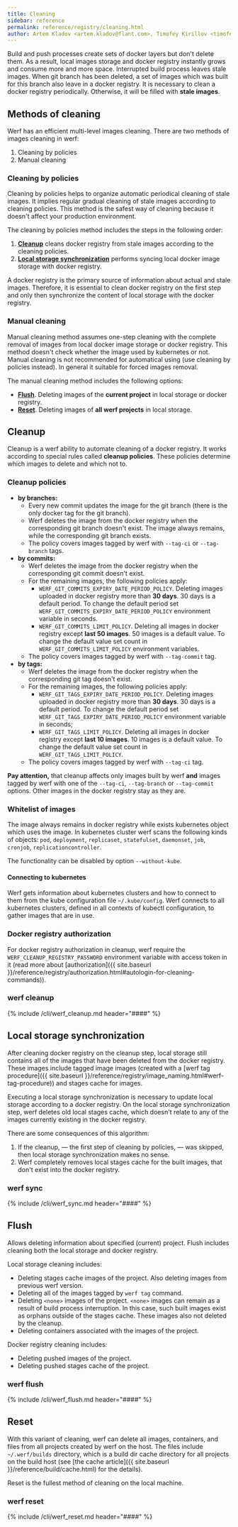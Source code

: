 ```yaml
---
title: Cleaning
sidebar: reference
permalink: reference/registry/cleaning.html
author: Artem Kladov <artem.kladov@flant.com>, Timofey Kirillov <timofey.kirillov@flant.com>
---
```


Build and push processes create sets of docker layers but don't delete them. As a result, local images storage and docker registry instantly grows and consume more and more space. Interrupted build process leaves stale images. When git branch has been deleted, a set of images which was built for this branch also leave in a docker registry. It is necessary to clean a docker registry periodically. Otherwise, it will be filled with **stale images**.

## Methods of cleaning

Werf has an efficient multi-level images cleaning. There are two methods of images cleaning in werf:

1. Cleaning by policies
2. Manual cleaning

### Cleaning by policies

Cleaning by policies helps to organize automatic periodical cleaning of stale images. It implies regular gradual cleaning of stale images according to cleaning policies. This method is the safest way of cleaning because it doesn't affect your production environment.

The cleaning by policies method includes the steps in the following order:
1. [**Cleanup**](#cleanup) cleans docker registry from stale images according to the cleaning policies.
2. [**Local storage synchronization**](#local-storage-synchronization) performs syncing local docker image storage with docker registry.

A docker registry is the primary source of information about actual and stale images. Therefore, it is essential to clean docker registry on the first step and only then synchronize the content of local storage with the docker registry.

### Manual cleaning

Manual cleaning method assumes one-step cleaning with the complete removal of images from local docker image storage or docker registry. This method doesn't check whether the image used by kubernetes or not. Manual cleaning is not recommended for automatical using (use cleaning by policies instead). In general it suitable for forced images removal.

The manual cleaning method includes the following options:

* [**Flush**](#flush). Deleting images of the **current project** in local storage or docker registry.
* [**Reset**](#reset). Deleting images of **all werf projects** in local storage.

## Cleanup

Cleanup is a werf ability to automate cleaning of a docker registry. It works according to special rules called **cleanup policies**. These policies determine which images to delete and which not to.

### Cleanup policies

* **by branches:**
    * Every new commit updates the image for the git branch (there is the only docker tag for the git branch).
    * Werf deletes the image from the docker registry when the corresponding git branch doesn't exist. The image always remains, while the corresponding git branch exists.
    * The policy covers images tagged by werf with `--tag-ci` or `--tag-branch` tags.
* **by commits:**
    * Werf deletes the image from the docker registry when the corresponding git commit doesn't exist.
    * For the remaining images, the following policies apply:
       * `WERF_GIT_COMMITS_EXPIRY_DATE_PERIOD_POLICY`. Deleting images uploaded in docker registry more than **30 days**. 30 days is a default period. To change the default period set `WERF_GIT_COMMITS_EXPIRY_DATE_PERIOD_POLICY` environment variable in seconds.
       * `WERF_GIT_COMMITS_LIMIT_POLICY`. Deleting all images in docker registry except **last 50 images**. 50 images is a default value. To change the default value set count in  `WERF_GIT_COMMITS_LIMIT_POLICY` environment variables.
    * The policy covers images tagged by werf with `--tag-commit` tag.
* **by tags:**
    * Werf deletes the image from the docker registry when the corresponding git tag doesn't exist.
    * For the remaining images, the following policies apply:
      * `WERF_GIT_TAGS_EXPIRY_DATE_PERIOD_POLICY`. Deleting images uploaded in docker registry more than **30 days**. 30 days is a default period. To change the default period set `WERF_GIT_TAGS_EXPIRY_DATE_PERIOD_POLICY` environment variable in seconds;
      * `WERF_GIT_TAGS_LIMIT_POLICY`.  Deleting all images in docker registry except **last 10 images**. 10 images is a default value. To change the default value set count in `WERF_GIT_TAGS_LIMIT_POLICY`.
    * The policy covers images tagged by werf with `--tag-ci` tag.

**Pay attention,** that cleanup affects only images built by werf **and** images tagged by werf with one of the `--tag-ci`, `--tag-branch` or `--tag-commit` options. Other images in the docker registry stay as they are.

### Whitelist of images

The image always remains in docker registry while exists kubernetes object which uses the image. In kubernetes cluster werf scans the following kinds of objects: `pod`, `deployment`, `replicaset`, `statefulset`, `daemonset`, `job`, `cronjob`, `replicationcontroller`.

The functionality can be disabled by option `--without-kube`.

#### Connecting to kubernetes

Werf gets information about kubernetes clusters and how to connect to them from the kube configuration file `~/.kube/config`. Werf connects to all kubernetes clusters, defined in all contexts of kubectl configuration, to gather images that are in use.

### Docker registry authorization

For docker registry authorization in cleanup, werf require the `WERF_CLEANUP_REGISTRY_PASSWORD` environment variable with access token in it (read more about [authorization]({{ site.baseurl }}/reference/registry/authorization.html#autologin-for-cleaning-commands)).

### werf cleanup

{% include /cli/werf_cleanup.md header="####" %}

## Local storage synchronization

After cleaning docker registry on the cleanup step, local storage still contains all of the images that have been deleted from the docker registry. These images include tagged image images (created with a [werf tag procedure]({{ site.baseurl }}/reference/registry/image_naming.html#werf-tag-procedure)) and stages cache for images.

Executing a local storage synchronization is necessary to update local storage according to a docker registry. On the local storage synchronization step, werf deletes old local stages cache, which doesn't relate to any of the images currently existing in the docker registry.

There are some consequences of this algorithm:

1. If the cleanup, — the first step of cleaning by policies, — was skipped, then local storage synchronization makes no sense.
2. Werf completely removes local stages cache for the built images, that don't exist into the docker registry.

### werf sync

{% include /cli/werf_sync.md header="####" %}

## Flush

Allows deleting information about specified (current) project. Flush includes cleaning both the local storage and docker registry.

Local storage cleaning includes:
* Deleting stages cache images of the project. Also deleting images from previous werf version.
* Deleting all of the images tagged by `werf tag` command.
* Deleting `<none>` images of the project. `<none>` images can remain as a result of build process interruption. In this case, such built images exist as orphans outside of the stages cache. These images also not deleted by the cleanup.
* Deleting containers associated with the images of the project.

Docker registry cleaning includes:
* Deleting pushed images of the project.
* Deleting pushed stages cache of the project.

### werf flush

{% include /cli/werf_flush.md header="####" %}

## Reset

With this variant of cleaning, werf can delete all images, containers, and files from all projects created by werf on the host. The files include `~/.werf/builds` directory, which is a build dir cache directory for all projects on the build host (see [the cache article]({{ site.baseurl }}/reference/build/cache.html) for the details).

Reset is the fullest method of cleaning on the local machine.

### werf reset

{% include /cli/werf_reset.md header="####" %}
